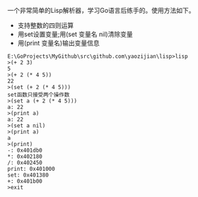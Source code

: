 
一个非常简单的Lisp解析器，学习Go语言后练手的。使用方法如下。

* 支持整数的四则运算
* 用set设置变量;用(set 变量名 nil)清除变量
* 用(print 变量名)输出变量信息


```
E:\GoProjects\MyGithub\src\github.com\yaozijian\lisp>lisp
>(+ 2 3)
5
>(+ 2 (* 4 5))
22
>(set (+ 2 (* 4 5)))
set函数只接受两个操作数
>(set a (+ 2 (* 4 5)))
a: 22
>(print a)
a: 22
>(set a nil)
>(print a)
a
>(print)
-: 0x401db0
*: 0x402180
/: 0x402450
print: 0x401000
set: 0x401380
+: 0x401b00
>exit
```
